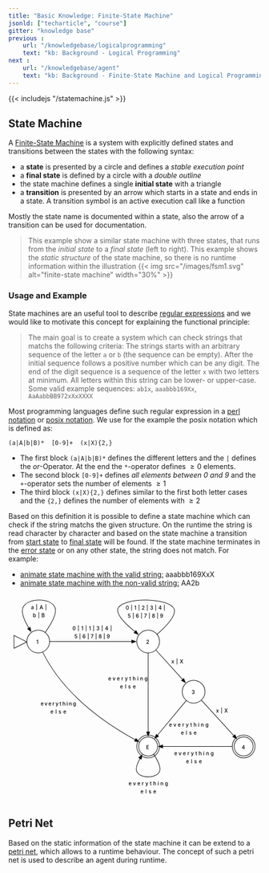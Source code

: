 ```yaml
---
title: "Basic Knowledge: Finite-State Machine"
jsonld: ["techarticle", "course"]
gitter: "knowledge base"
previous :
    url: "/knowledgebase/logicalprogramming"
    text: "kb: Background - Logical Programming"
next :
    url: "/knowledgebase/agent"
    text: "kb: Background - Finite-State Machine and Logical Programming to an Agent"
---
```


{{< includejs "/statemachine.js" >}}

## State Machine

A [Finite-State Machine](https://en.wikipedia.org/wiki/Finite-state_machine) is a system with explicitly defined states and transitions between the states with the following syntax:

* a __state__ is presented by a circle and defines a _stable execution point_
* a __final state__ is defined by a circle with a _double outline_
* the state machine defines a single __initial state__ with a triangle
* a __transition__ is presented by an arrow which starts in a state and ends in a state. A transition symbol is an active execution call like a function

Mostly the state name is documented within a state, also the arrow of a transition can be used for documentation.

> This example show a similar state machine with three states, that runs from the _initial state_ to a _final state_ (left to right). This example shows the _static structure_ of the state machine, so there is no runtime information within the illustration
> {{< img src="/images/fsm1.svg" alt="finite-state machine" width="30%" >}}


### Usage and Example

State machines are an useful tool to describe [regular expressions](https://en.wikipedia.org/wiki/Regular_expression) and we would like to motivate this concept for explaining the functional principle:

> The main goal is to create a system which can check strings that matchs the following criteria:
> The strings starts with an arbitrary sequence of the letter ```a``` or ```b``` (the sequence can be empty).
> After the initial sequence follows a positive number which can be any digit.
> The end of the digit sequence is a sequence of the letter ```x``` with two letters at minimum. All letters within this string can be lower- or upper-case. Some valid example sequences: ```ab1x```, ```aaabbb169Xx```, ```AaAabbBB972xXxXXXX```

Most programming languages define such regular expression in a [perl notation](https://en.wikipedia.org/wiki/Regular_expression#Perl) or [posix notation](https://en.wikipedia.org/wiki/Regular_expression#POSIX_basic_and_extended). We use for the example the posix notation which is defined as:

```(a|A|b|B)*  [0-9]+  (x|X){2,}```

* The first block ```(a|A|b|B)*``` defines the different letters and the ```|``` defines the _or_-Operator. At the end the ```*```-operator defines $\geq 0$ elements.
* The second block ```[0-9]+``` defines _all elements between 0 and 9_ and the ```+```-operator sets the number of elements $\geq 1$
* The third block ```(x|X){2,}``` defines similar to the first both letter cases and the ```{2,}``` defines the number of elements with $\geq 2$

Based on this definition it is possible to define a state machine which can check if the string matchs the given structure. On the runtime the string is read character by character and based on the state machine a transition from <a href="#regex" id="animate-state-1">start state</a> to <a href="#regex" id="animate-state-4">final state</a> will be found. If the state machine terminates in the <a href="#regex" id="animate-state-error">error state</a> or on any other state, the string does not match. For example:

* <a href="#regex" id="animate-valid">animate state machine with the valid string:</a> <span id="show-valid"><span class="checked">aaabbb169XxX</span><span class="unchecked"></span></span>
* <a href="#regex" id="animate-nonvalid">animate state machine with the non-valid string:</a> <span id="show-nonvalid"><span class="checked">AA2b</span><span class="unchecked"></span></span>
 
<svg xmlns="http://www.w3.org/2000/svg" viewBox="241 109 499 411" id="regex"><defs id="defs6"><font-face font-size="10" underline-position="-178.223" underline-thickness="57.617" x-height="462.402" cap-height="594.727" ascent="753.906" descent="-246.094" font-weight="500" id="font-face8"><font-face-src><font-face-name name="monospace"/></font-face-src></font-face><marker orient="auto" overflow="visible" id="FilledArrow_Marker" viewBox="-1 -4 10 8" markerWidth="10" markerHeight="8" color="#000"><g id="g11"><path d="M8 0L0-3v6z" fill="currentColor" stroke="currentColor" id="path13"/></g></marker><marker orient="auto" overflow="visible" id="FilledArrow_Marker_2" viewBox="-9 -4 10 8" markerWidth="10" markerHeight="8" color="#000"><g id="g16"><path d="M-8 0l8 3v-6z" fill="currentColor" stroke="currentColor" id="path18"/></g></marker></defs><circle cx="300" cy="202.5" r="22.5" id="state-1" fill="#fff"/><circle cx="300" cy="202.5" r="22.5" id="circle30" fill="none" stroke="#000" stroke-linecap="round" stroke-linejoin="round"/><text id="text32" x="287" y="194.5"><tspan font-size="10" font-weight="500" x="296.099" y="207.5" textLength="7.801" id="tspan34">1</tspan></text><path d="M252 190.5l25.5 12.75L252 216z" id="path36" fill="#fff"/><path d="M252 190.5l25.5 12.75L252 216z" id="path38" fill="none" stroke="#000" stroke-linecap="round" stroke-linejoin="round"/><circle cx="517.5" cy="202.5" r="22.5" id="state-2" fill="#fff"/><circle cx="517.5" cy="202.5" r="22.5" id="circle42" fill="none" stroke="#000" stroke-linecap="round" stroke-linejoin="round"/><text id="text44" x="504.5" y="194.5"><tspan font-size="10" font-weight="500" x="513.599" y="207.5" textLength="7.801" id="tspan46">2</tspan></text><circle cx="706.5" cy="409.5" r="22.5" id="circle48" fill="none" stroke="#000" stroke-linecap="round" stroke-linejoin="round"/><circle cx="706.5" cy="409.5" r="18.75" id="state-4" fill="#fff"/><circle cx="706.5" cy="409.5" r="18.75" id="circle52" fill="none" stroke="#000" stroke-linecap="round" stroke-linejoin="round"/><text id="text54" x="696.5" y="401.5"><tspan font-size="10" font-weight="500" x="702.599" y="414.5" textLength="7.801" id="tspan56">4</tspan></text><circle cx="517.5" cy="409.5" r="22.5" id="circle58" fill="none" stroke="#000" stroke-linecap="round" stroke-linejoin="round"/><circle cx="517.5" cy="409.5" r="18.75" id="state-error" fill="#fff"/><circle cx="517.5" cy="409.5" r="18.75" id="circle62" fill="none" stroke="#000" stroke-linecap="round" stroke-linejoin="round"/><text id="text64" x="507.5" y="401.5"><tspan font-size="10" font-weight="500" x="513.599" y="414.5" textLength="7.801" id="tspan66">E</tspan></text><text id="text68" x="304.351" y="316.127"><tspan font-size="10" font-weight="500" x="304.745" y="329.127" textLength="70.211" id="tspan70">everything</tspan> <tspan font-size="10" font-weight="500" x="324.249" y="345.127" textLength="31.205" id="tspan72">else</tspan></text><path d="M308.731 223.243c10.32 20.994 31.13 55.458 69.269 91.757 39.627 37.714 85.98 66.004 114.02 81.393" id="path-1toerror" fill="none" stroke="#000" stroke-linecap="round" stroke-linejoin="round" marker-end="url(#FilledArrow_Marker)"/><text id="text76" x="438" y="266.379"><tspan font-size="10" font-weight="500" x="438.494" y="279.379" textLength="78.013" id="tspan78">everything</tspan> <tspan font-size="10" font-weight="500" x="461.897" y="295.379" textLength="31.205" id="tspan80">else</tspan></text><path id="path-2toerror" fill="none" stroke="#000" stroke-linecap="round" stroke-linejoin="round" marker-end="url(#FilledArrow_Marker)" d="M517.5 225v155.85"/><circle cx="607.5" cy="301.5" r="22.5" id="state-3" fill="#fff"/><circle cx="607.5" cy="301.5" r="22.5" id="circle86" fill="none" stroke="#000" stroke-linecap="round" stroke-linejoin="round"/><text id="text88" x="594.5" y="293.5"><tspan font-size="10" font-weight="500" x="603.599" y="306.5" textLength="7.801" id="tspan90">3</tspan></text><text id="text92" x="558.446" y="357.364"><tspan font-size="10" font-weight="500" x="558.939" y="370.364" textLength="78.013" id="tspan94">everything</tspan> <tspan font-size="10" font-weight="500" x="582.343" y="386.364" textLength="31.205" id="tspan96">else</tspan></text><path id="path-3toerror" fill="none" stroke="#000" stroke-linecap="round" stroke-linejoin="round" marker-end="url(#FilledArrow_Marker)" d="M593.095 318.786l-57.253 68.704"/><text id="text100" x="568.643" y="413.5"><tspan font-size="10" font-weight="500" x="569.137" y="426.5" textLength="78.013" id="tspan102">everything</tspan> <tspan font-size="10" font-weight="500" x="592.541" y="442.5" textLength="31.205" id="tspan104">else</tspan></text><path id="path-4toerror" fill="none" stroke="#000" stroke-linecap="round" stroke-linejoin="round" marker-end="url(#FilledArrow_Marker)" d="M684 409.5H546.15"/><path d="M501.422 433.19c-5.293 9.538-9.196 19.706-6.422 25.81 6.374 14.024 38.626 14.024 45 0 3.627-7.978-4.156-22.9-11.54-34.283" id="path-errortoerror" fill="none" stroke="#000" stroke-linecap="round" stroke-linejoin="round" marker-start="url(#FilledArrow_Marker_2)"/><text id="text110" x="478.448" y="473.516"><tspan font-size="10" font-weight="500" x="478.941" y="486.516" textLength="78.013" id="tspan112">everything</tspan> <tspan font-size="10" font-weight="500" x="502.345" y="502.516" textLength="31.205" id="tspan114">else</tspan></text><path d="M313.752 184.688C324.957 168.892 338.147 146.581 333 135c-8.5-19.123-53.65-19.123-63 0-4.674 9.561 2.825 26.435 11.493 40.92" id="path-1to1" fill="none" stroke="#000" stroke-linecap="round" stroke-linejoin="round" marker-end="url(#FilledArrow_Marker)"/><text id="text118" x="285.299" y="125.661"><tspan font-size="10" font-weight="500" x="285.697" y="138.661" textLength="31.205" id="tspan120">a|A|</tspan> <tspan font-size="10" font-weight="500" x="289.597" y="154.661" textLength="23.404" id="tspan122">b|B</tspan></text><path id="path-1to2" fill="none" stroke="#000" stroke-linecap="round" stroke-linejoin="round" marker-end="url(#FilledArrow_Marker)" d="M322.5 202.5h162.6"/><text id="text126" x="367.332" y="166.833"><tspan font-size="10" font-weight="500" x="367.826" y="179.833" textLength="78.013" id="tspan128">0|1|1|3|4|</tspan> <tspan font-size="10" font-weight="500" x="371.727" y="195.833" textLength="70.211" id="tspan130">5|6|7|8|9</tspan></text><path d="M535.022 188.382C553.286 172.57 577.848 147.517 567 135c-16.573-19.123-93.976-19.123-108 0-8.22 11.21 13.298 32.472 32.515 48.149" id="path-2to2" fill="none" stroke="#000" stroke-linecap="round" stroke-linejoin="round" marker-end="url(#FilledArrow_Marker)"/><text id="text134" x="472.779" y="126.658"><tspan font-size="10" font-weight="500" x="473.273" y="139.658" textLength="78.013" id="tspan136">0|1|2|3|4|</tspan> <tspan font-size="10" font-weight="500" x="477.173" y="155.658" textLength="70.211" id="tspan138">5|6|7|8|9</tspan></text><path id="path-2to3" fill="none" stroke="#000" stroke-linecap="round" stroke-linejoin="round" marker-end="url(#FilledArrow_Marker)" d="M532.635 219.149l53.07 58.377"/><path id="path-3to4" fill="none" stroke="#000" stroke-linecap="round" stroke-linejoin="round" marker-end="url(#FilledArrow_Marker)" d="M622.704 318.086l64.436 70.294"/><text id="text144" x="563.301" y="232.809"><tspan font-size="10" font-weight="500" x="563.599" y="245.809" textLength="23.404" id="tspan146">x|X</tspan></text><text id="text148" x="651.484" y="329.415"><tspan font-size="10" font-weight="500" x="651.782" y="342.415" textLength="23.404" id="tspan150">x|X</tspan></text></svg>


## Petri Net

Based on the static information of the state machine it can be extend to a [petri net](https://en.wikipedia.org/wiki/Petri_net), which allows to a runtime behaviour. The concept of such a petri net is used to describe an agent during runtime.
